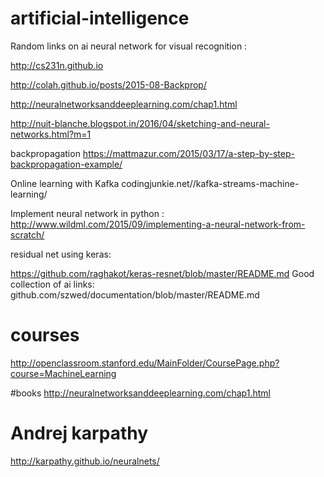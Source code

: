 # artificial-intelligence

Random links on ai
neural network for visual recognition :

http://cs231n.github.io

http://colah.github.io/posts/2015-08-Backprop/


http://neuralnetworksanddeeplearning.com/chap1.html

http://nuit-blanche.blogspot.in/2016/04/sketching-and-neural-networks.html?m=1


backpropagation
https://mattmazur.com/2015/03/17/a-step-by-step-backpropagation-example/

Online learning with Kafka codingjunkie.net//kafka-streams-machine-learning/

Implement neural network in python : 
http://www.wildml.com/2015/09/implementing-a-neural-network-from-scratch/

residual net using keras:

https://github.com/raghakot/keras-resnet/blob/master/README.md
Good collection of ai links:
github.com/szwed/documentation/blob/master/README.md

# courses
http://openclassroom.stanford.edu/MainFolder/CoursePage.php?course=MachineLearning

#books
http://neuralnetworksanddeeplearning.com/chap1.html


# Andrej karpathy
http://karpathy.github.io/neuralnets/
